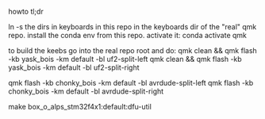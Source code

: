 howto tl;dr

ln -s the dirs in keyboards in this repo in the keyboards dir of the "real" qmk repo.
install the conda env from this repo.
activate it:
conda activate qmk

to build the keebs go into the real repo root and do:
qmk clean && qmk flash -kb yask_bois -km default -bl uf2-split-left
qmk clean && qmk flash -kb yask_bois -km default -bl uf2-split-right

qmk flash -kb chonky_bois -km default -bl avrdude-split-left
qmk flash -kb chonky_bois -km default -bl avrdude-split-right

make box_o_alps_stm32f4x1:default:dfu-util
